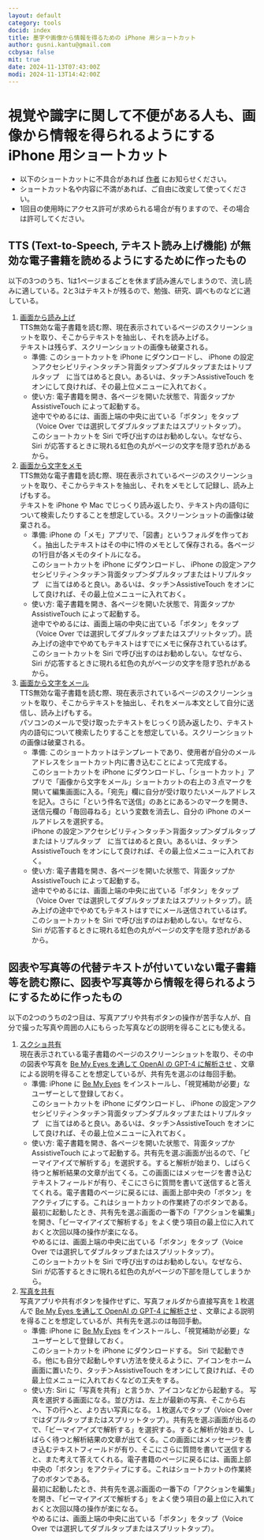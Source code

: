 ```yaml
---
layout: default
category: tools
docid: index
title: 墨字や画像から情報を得るための iPhone 用ショートカット
author: gusni.kantu@gmail.com
ccbysa: false
mit: true
date: 2024-11-13T07:43:00Z
modi: 2024-11-13T14:42:00Z
---
```

# 視覚や識字に関して不便がある人も、画像から情報を得られるようにする iPhone 用ショートカット

- 以下のショートカットに不具合があれば [作者](mailto:gusni.kantu@gmail.com) にお知らせください。
- ショートカット名や内容に不満があれば、ご自由に改変して使ってください。
- 1回目の使用時にアクセス許可が求められる場合が有りますので、その場合は許可してください。

## TTS (Text-to-Speech, テキスト読み上げ機能) が無効な電子書籍を読めるようにするために作ったもの

以下の3つのうち、1は1ページまるごとを休まず読み進んでしまうので、流し読みに適している。2と3はテキストが残るので、勉強、研究、調べものなどに適している。

1. [画面から読み上げ](https://www.icloud.com/shortcuts/794934514c8340fc88b70893d539e831)     
   TTS無効な電子書籍を読む際、現在表示されているページのスクリーンショットを取り、そこからテキストを抽出し、それを読み上げる。  
    テキストは残らず、スクリーンショットの画像も破棄される。  
    - 準備: このショートカットを iPhone にダウンロードし、 iPhone の設定＞アクセシビリティ＞タッチ＞背面タップ＞ダブルタップまたはトリプルタップ　に当てはめると良い。あるいは、タッチ＞AssistiveTouch をオンにして良ければ、その最上位メニューに入れておく。
    - 使い方: 電子書籍を開き、各ページを開いた状態で、背面タップか AssistiveTouch によって起動する。  
       途中でやめるには、画面上端の中央に出ている「ボタン」をタップ（Voice Over では選択してダブルタップまたはスプリットタップ）。  
       このショートカットを Siri で呼び出すのはお勧めしない。なぜなら、 Siri が応答するときに現れる虹色の丸がページの文字を隠す恐れがあるから。
2. [画面から文字をメモ](https://www.icloud.com/shortcuts/a126293c92a84a119980922d6e5bcdb0)  
   TTS無効な電子書籍を読む際、現在表示されているページのスクリーンショットを取り、そこからテキストを抽出し、それをメモとして記録し、読み上げもする。  
    テキストを iPhone や Mac でじっくり読み返したり、テキスト内の語句について検索したりすることを想定している。スクリーンショットの画像は破棄される。  
    - 準備: iPhone の「メモ」アプリで、「図書」というフォルダを作っておく。抽出したテキストはその中に1件のメモとして保存される。各ページの1行目が各メモのタイトルになる。  
       このショートカットを iPhone にダウンロードし、 iPhone の設定＞アクセシビリティ＞タッチ＞背面タップ＞ダブルタップまたはトリプルタップ　に当てはめると良い。あるいは、タッチ＞AssistiveTouch をオンにして良ければ、その最上位メニューに入れておく。
    - 使い方: 電子書籍を開き、各ページを開いた状態で、背面タップか AssistiveTouch によって起動する。  
       途中でやめるには、画面上端の中央に出ている「ボタン」をタップ（Voice Over では選択してダブルタップまたはスプリットタップ）。読み上げの途中でやめてもテキストはすでにメモに保存されているはず。  
       このショートカットを Siri で呼び出すのはお勧めしない。なぜなら、 Siri が応答するときに現れる虹色の丸がページの文字を隠す恐れがあるから。
3. [画面から文字をメール](https://www.icloud.com/shortcuts/7b87030a2c8640d79a27e979090ac0ea)  
   TTS無効な電子書籍を読む際、現在表示されているページのスクリーンショットを取り、そこからテキストを抽出し、それをメール本文として自分に送信し、読み上げもする。  
    パソコンのメールで受け取ったテキストをじっくり読み返したり、テキスト内の語句について検索したりすることを想定している。スクリーンショットの画像は破棄される。  
    - 準備: このショートカットはテンプレートであり、使用者が自分のメールアドレスをショートカット内に書き込むことによって完成する。  
       このショートカットを iPhone にダウンロードし、「ショートカット」アプリで「画像から文字をメール」ショートカットの右上の３点マークを開いて編集画面に入る。「宛先」欄に自分が受け取りたいメールアドレスを記入。さらに「という件名で送信」のあとにある＞のマークを開き、送信元欄の「毎回尋ねる」という変数を消去し、自分の iPhone のメールアドレスを選択する。  
      iPhone の設定＞アクセシビリティ＞タッチ＞背面タップ＞ダブルタップまたはトリプルタップ　に当てはめると良い。あるいは、タッチ＞AssistiveTouch をオンにして良ければ、その最上位メニューに入れておく。
    - 使い方: 電子書籍を開き、各ページを開いた状態で、背面タップか AssistiveTouch によって起動する。  
       途中でやめるには、画面上端の中央に出ている「ボタン」をタップ（Voice Over では選択してダブルタップまたはスプリットタップ）。読み上げの途中でやめてもテキストはすでにメール送信されているはず。  
       このショートカットを Siri で呼び出すのはお勧めしない。なぜなら、 Siri が応答するときに現れる虹色の丸がページの文字を隠す恐れがあるから。

## 図表や写真等の代替テキストが付いていない電子書籍等を読む際に、図表や写真等から情報を得られるようにするために作ったもの

以下の2つのうちの2つ目は、写真アプリや共有ボタンの操作が苦手な人が、自分で撮った写真や周囲の人にもらった写真などの説明を得ることにも使える。

1. [スクショ共有](https://www.icloud.com/shortcuts/5ebbf74c1d68479ea6f2a8a51bfd48d5)  
  現在表示されている電子書籍のページのスクリーンショットを取り、その中の図表や写真を [Be My Eyes を通して OpenAI の GPT-4 に解析させ](https://openai.com/index/be-my-eyes/) 、文章による説明を得ることを想定しているが、共有先を選ぶのは毎回手動。
   - 準備: iPhone に [Be My Eyes](https://apps.apple.com/us/app/be-my-eyes/id905177575) をインストールし、「視覚補助が必要」なユーザーとして登録しておく。  
      このショートカットを iPhone にダウンロードし、 iPhone の設定＞アクセシビリティ＞タッチ＞背面タップ＞ダブルタップまたはトリプルタップ　に当てはめると良い。あるいは、タッチ＞AssistiveTouch をオンにして良ければ、その最上位メニューに入れておく。
   - 使い方: 電子書籍を開き、各ページを開いた状態で、背面タップか AssistiveTouch によって起動する。共有先を選ぶ画面が出るので、「ビーマイアイズで解析する」を選択する。すると解析が始まり、しばらく待つと解析結果の文章が出てくる。この画面にはメッセージを書き込むテキストフィールドが有り、そこにさらに質問を書いて送信すると答えてくれる。電子書籍のページに戻るには、画面上部中央の「ボタン」をアクティブにする。これはショートカットの作業終了のボタンである。  
      最初に起動したとき、共有先を選ぶ画面の一番下の「アクションを編集」を開き、「ビーマイアイズで解析する」をよく使う項目の最上位に入れておくと次回以降の操作が楽になる。  
      やめるには、画面上端の中央に出ている「ボタン」をタップ（Voice Over では選択してダブルタップまたはスプリットタップ）。  
      このショートカットを Siri で呼び出すのはお勧めしない。なぜなら、 Siri が応答するときに現れる虹色の丸がページの下部を隠してしまうから。
2. [写真を共有](https://www.icloud.com/shortcuts/977831ea638e4a108ada682b55325efc)  
  写真アプリや共有ボタンを操作せずに、写真フォルダから直接写真を１枚選んで [Be My Eyes を通して OpenAI の GPT-4 に解析させ](https://openai.com/index/be-my-eyes/) 、文章による説明を得ることを想定しているが、共有先を選ぶのは毎回手動。
    - 準備: iPhone に [Be My Eyes](https://apps.apple.com/us/app/be-my-eyes/id905177575) をインストールし、「視覚補助が必要」なユーザーとして登録しておく。  
      このショートカットを iPhone にダウンロードする。 Siri で起動できる。他にも自分で起動しやすい方法を使えるように、アイコンをホーム画面に置いたり、タッチ＞AssistiveTouch をオンにして良ければ、その最上位メニューに入れておくなどの工夫をする。
   - 使い方: Siri に「写真を共有」と言うか、アイコンなどから起動する。
      写真を選択する画面になる。並び方は、左上が最新の写真、そこから右へ、下の行へと、より古い写真になる。１枚選んでタップ（Voice Over ではダブルタップまたはスプリットタップ）。共有先を選ぶ画面が出るので、「ビーマイアイズで解析する」を選択する。すると解析が始まり、しばらく待つと解析結果の文章が出てくる。この画面にはメッセージを書き込むテキストフィールドが有り、そこにさらに質問を書いて送信すると、また考えて答えてくれる。電子書籍のページに戻るには、画面上部中央の「ボタン」をアクティブにする。これはショートカットの作業終了のボタンである。  
      最初に起動したとき、共有先を選ぶ画面の一番下の「アクションを編集」を開き、「ビーマイアイズで解析する」をよく使う項目の最上位に入れておくと次回以降の操作が楽になる。  
      やめるには、画面上端の中央に出ている「ボタン」をタップ（Voice Over では選択してダブルタップまたはスプリットタップ）。  

